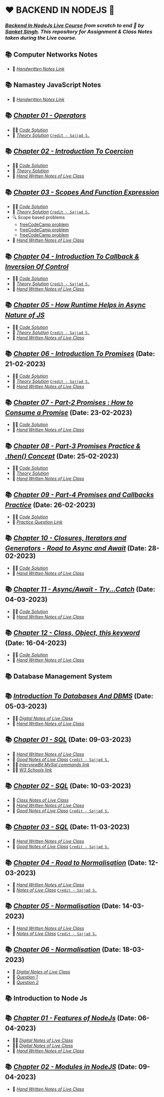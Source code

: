 # ❤️ BACKEND IN NODEJS 🙏
### _[Backend In NodeJs Live Course](https://sanketsingh8670.ongraphy.com/courses/Learn-Backend-In-NodeJS-From-Scratch---December-Batch-63261b48e4b0f3cf8bd9fcbf) from scratch to end 🚀 by [Sanket Singh](https://in.linkedin.com/in/singhsanket143). This repository for Assignment & Class Notes taken during the Live course._

## 📚 Computer Networks Notes
- 📖 [_Handwritten Notes Link_](https://drive.google.com/file/d/1sixK5Pjb2vs-jVNtwYuRYQk_ZUJkcfut/view?usp=sharing)

## 📚 Namastey JavaScript Notes
- 📖 [_Handwritten Notes Link_](https://drive.google.com/file/d/1uP0lj8GFqUm5dgUnEo2-dtFdTuMFSrav/view?usp=sharing)
## 📚 [_Chapter 01 - Operators_](https://tinyurl.com/2p8futts) 
- 👨‍💻 [_Code Solution_](https://tinyurl.com/mry4f83t)
- 📖 [_Theory Solution_](https://tinyurl.com/2p8fspya) [`Credit - Sajjad S.`](https://www.linkedin.com/in/sajjadsalaria/)

## 📚 [_Chapter 02 - Introduction To Coercion_](https://tinyurl.com/coercionss) 
- 👨‍💻 [_Code Solution_](https://tinyurl.com/coercioncode)
- 📖 [_Theory Solution_](https://tinyurl.com/ys824c6u) 
- 📝 [_Hand Written Notes of Live Class_](https://drive.google.com/file/d/1VLwBOzXOJqO7gafS-jk64ytzUGyKJYC7/view?usp=sharing)

## 📚 [_Chapter 03 - Scopes And Function Expression_](https://tinyurl.com/scopesAndFunctionExpression) 
- 👨‍💻 [_Code Solution_](https://tinyurl.com/scopesCode)
- 📖 [_Theory Solution_](https://tinyurl.com/scopesTheory) [`Credit - Sajjad S.`](https://www.linkedin.com/in/sajjadsalaria/)
- 🔍 Scope based problems
    - [freeCodeCamp problem](https://www.freecodecamp.org/learn/javascript-algorithms-and-data-structures/basic-javascript/global-scope-and-functions)
    - [freeCodeCamp problem](https://www.freecodecamp.org/learn/javascript-algorithms-and-data-structures/basic-javascript/local-scope-and-functions)
    - [freeCodeCamp problem](https://www.freecodecamp.org/learn/javascript-algorithms-and-data-structures/basic-javascript/global-vs--local-scope-in-functions)
- 📝 [_Hand Written Notes of Live Class_](https://drive.google.com/file/d/1vRezgwmXytXcqNPAOG7xtGhXx9-Mb53Y/view?usp=sharing)

## 📚 [_Chapter 04 - Introduction To Callback & Inversion Of Control_](https://tinyurl.com/callbackAndInversionOfControl) 
- 👨‍💻 [_Code Solution_](https://tinyurl.com/callbackCode)
- 📖 [_Theory Solution_](https://tinyurl.com/callbackTheory)  [`Credit - Sajjad S.`](https://www.linkedin.com/in/sajjadsalaria/)
- 📝 [_Hand Written Notes of Live Class_](https://drive.google.com/file/d/1efCCLd3vggFG4vPJnnhwNnM_q5po40XX/view?usp=sharing)

## 📚 [_Chapter 05 - How Runtime Helps in Async Nature of JS_](https://tinyurl.com/asyncNature) 
- 👨‍💻 [_Code Solution_](https://tinyurl.com/asyncCode)
- 📖 [_Theory Solution_](https://tinyurl.com/asyncTheory)  [`Credit - Sajjad S.`](https://www.linkedin.com/in/sajjadsalaria/)
- 📝 [_Hand Written Notes of Live Class_](https://drive.google.com/file/d/1ew8Za_KirMdhYZk2pvajDzaUyLBhjE68/view?usp=sharing)

## 📚 [_Chapter 06 - Introduction To Promises_](https://github.com/Sachin-RJ7/JS-Backend/tree/master/JavaScript/Chapter%2006%20-%20Introduction%20To%20Promises) (Date: 21-02-2023)
- 👨‍💻 [_Code Solution_](https://github.com/Sachin-RJ7/JS-Backend/tree/master/JavaScript/Chapter%2006%20-%20Introduction%20To%20Promises/Code)
- 📖 [_Theory Solution_](https://github.com/Sachin-RJ7/JS-Backend/tree/master/JavaScript/Chapter%2006%20-%20Introduction%20To%20Promises/Theory)  [`Credit - Sajjad S.`](https://www.linkedin.com/in/sajjadsalaria/)
- 📝 [_Hand Written Notes of Live Class_](https://drive.google.com/file/d/1shkT8joyN6bMNiDbyPTLmAOMys6wxv-A/view?usp=sharing)

## 📚 [_Chapter 07 - Part-2 Promises : How to Consume a Promise_](https://github.com/Sachin-RJ7/JS-Backend/tree/master/JavaScript/Chapter%2007%20-%20How%20to%20consume%20a%20promise-%20Part-2) (Date: 23-02-2023)
- 👨‍💻 [_Code Solution_](https://github.com/Sachin-RJ7/JS-Backend/tree/master/JavaScript/Chapter%2007%20-%20How%20to%20consume%20a%20promise-%20Part-2/Code)
- 📝 [_Hand Written Notes of Live Class_](https://drive.google.com/file/d/1u4_viuMVeezWrcCGcy4fMPWhSmU5tfJd/view?usp=sharing)

## 📚 [_Chapter 08 - Part-3 Promises Practice & .then() Concept_](https://github.com/Sachin-RJ7/JS-Backend/tree/master/JavaScript/Chapter%2008%20-%20Part%20-%203%20%20Promises%20practice) (Date: 25-02-2023)
- 👨‍💻 [_Code Solution_](https://github.com/Sachin-RJ7/JS-Backend/tree/master/JavaScript/Chapter%2008%20-%20Part%20-%203%20%20Promises%20practice/Code)
- 📖 [_Theory Solution_](https://github.com/Sachin-RJ7/JS-Backend/tree/master/JavaScript/Chapter%2008%20-%20Part%20-%203%20%20Promises%20practice/Theory)  
- 📝 [_Hand Written Notes of Live Class_](https://drive.google.com/file/d/1uEFACA5cA5Fbh0i8FnwPqKAi-3tvMP4r/view?usp=sharing)

## 📚 [_Chapter 09 - Part-4 Promises and Callbacks Practice_](https://github.com/Sachin-RJ7/JS-Backend/tree/master/JavaScript/Chapter%2009%20-%20Part%20-%204%20%20Promises%20and%20callbacks%20practice) (Date: 26-02-2023)
- 👨‍💻 [_Code Solution_](https://github.com/Sachin-RJ7/JS-Backend/tree/master/JavaScript/Chapter%2009%20-%20Part%20-%204%20%20Promises%20and%20callbacks%20practice/Code)
- 📝 [_Practice Question Link_](https://drive.google.com/file/d/1hnYKAaeyyE3TMkYKBIVyNbRhXKnK0qmd/view?usp=sharing)

## 📚 [_Chapter 10 - Closures, Iterators and Generators - Road to Async and Await_](https://github.com/Sachin-RJ7/JS-Backend/tree/master/JavaScript/Chapter%2010%20-%20Closures%20-%20Iterators%20and%20Generators) (Date: 28-02-2023)
- 👨‍💻 [_Code Solution_](https://github.com/Sachin-RJ7/JS-Backend/tree/master/JavaScript/Chapter%2010%20-%20Closures%20-%20Iterators%20and%20Generators/Code)
- 📝 [_Hand Written Notes of Live Class_](https://drive.google.com/file/d/1uJCrxKv4cvO5PL53YOQBk85DGpzrHVNX/view?usp=sharing)

## 📚 [_Chapter 11 - Async/Await - Try...Catch_](https://github.com/Sachin-RJ7/JS-Backend/tree/master/JavaScript/Chapter%2011%20-%20Async-Await%20-%20Try%20and%20Catch) (Date: 04-03-2023)
- 👨‍💻 [_Code Solution_](https://github.com/Sachin-RJ7/JS-Backend/tree/master/JavaScript/Chapter%2011%20-%20Async-Await%20-%20Try%20and%20Catch/Code)
- 📝 [_Hand Written Notes of Live Class_](https://drive.google.com/file/d/1maZyIMYM5U7uD5DAcdjQWpLQRWz6Sy54/view?usp=sharing)

## 📚 [_Chapter 12 - Class, Object, this keyword_](https://github.com/Sachin-RJ7/JS-Backend/tree/master/JavaScript/Chapter%2012%20-%20class%2C%20object%2C%20%20this%20keyword) (Date: 16-04-2023)
- 👨‍💻 [_Code Solution_](https://github.com/Sachin-RJ7/JS-Backend/tree/master/JavaScript/Chapter%2012%20-%20class%2C%20object%2C%20%20this%20keyword/Code)
- 📝 [_Hand Written Notes of Live Class_](https://drive.google.com/drive/u/1/folders/1OudfyyAVyTfypsxxSckgZKC82S3rgWxv)


## 📚 Database Management System
## 📚 [_Introduction To Databases And DBMS_](https://github.com/Sachin-RJ7/JS-Backend/tree/master/DBMS/Introduction%20To%20Databases%20and%20DBMS) (Date: 05-03-2023)
- 👨‍💻 [_Digital Notes of Live Class_](https://drive.google.com/file/d/120d3D5ZOOA03nfPV1rXm87eeryj4kZWf/view?usp=sharing)
- 📝 [_Hand Written Notes of Live Class_](https://drive.google.com/file/d/1o3uqXUuyJITDlmq85_9s63URUa0Wm2SY/view?usp=sharing)

## 📚 [_Chapter 01 - SQL_](https://github.com/Sachin-RJ7/JS-Backend/tree/master/DBMS/SQL1) (Date: 09-03-2023)
- 📝 [_Hand Written Notes of Live Class_](https://drive.google.com/file/d/1062acc_kFyOhv92UFxIlXqUM0SB6C34O/view?usp=sharing)
- 📝 [_Good Notes of Live Class_](https://github.com/Sachin-RJ7/JS-Backend/blob/master/DBMS/SQL1/SQL1.md) [`Credit - Sajjad S.`](https://www.linkedin.com/in/sajjadsalaria/)
- 👨‍💻 [_InterviewBit MySql commands link_](https://www.interviewbit.com/blog/mysql-commands/)
- 👨‍💻 [_W3 Schools link_](https://www.w3schools.com/mysql/mysql_sql.asp)

## 📚 [_Chapter 02 - SQL_](https://github.com/Sachin-RJ7/JS-Backend/tree/master/DBMS/SQL2) (Date: 10-03-2023)
- 📝 [_Class Notes of Live Class_](https://drive.google.com/file/d/1R9DXkh0waSGqakEvP3Q5AJBgrpaVEloU/view?usp=sharing)
- 📝 [_Hand Written Notes of Live Class_](https://github.com/Sachin-RJ7/JS-Backend/blob/master/DBMS/SQL2/notes.md)
- 📝 [_Good Notes of Live Class_](https://github.com/Sachin-RJ7/JS-Backend/blob/master/DBMS/SQL2/SQL2.md) [`Credit - Sajjad S.`](https://www.linkedin.com/in/sajjadsalaria/)

## 📚 [_Chapter 03 - SQL_](https://github.com/Sachin-RJ7/JS-Backend/tree/master/DBMS/SQL3) (Date: 11-03-2023)
- 📝 [_Hand Written Notes of Live Class_](https://drive.google.com/file/d/14Cctr_PZl6RdsvGOWALANTH8dKB3egq2/view?usp=sharing)
- 📝 [_Good Notes of Live Class_](https://github.com/Sachin-RJ7/JS-Backend/blob/master/DBMS/SQL3/SQL3.md) [`Credit - Sajjad S.`](https://www.linkedin.com/in/sajjadsalaria/)

## 📚 [_Chapter 04 - Road to Normalisation_](https://github.com/Sachin-RJ7/JS-Backend/tree/master/DBMS/Road%20To%20Normalisation) (Date: 12-03-2023)
- 📝 [_Hand Written Notes of Live Class_](https://drive.google.com/file/d/15abeu-izNhzlqF8FSuNspcIQuI9CEvF7/view?usp=sharing)
- 📝 [_Notes of Live Class_](https://github.com/Sachin-RJ7/JS-Backend/blob/master/DBMS/Road%20To%20Normalisation/Normalization-I.md) [`Credit - Sajjad S.`](https://www.linkedin.com/in/sajjadsalaria/)

## 📚 [_Chapter 05 - Normalisation_](https://github.com/Sachin-RJ7/JS-Backend/tree/master/DBMS/sNormalisation%20Part%202) (Date: 14-03-2023)
- 📝 [_Hand Written Notes of Live Class_](https://drive.google.com/file/d/1QjNjcZiafn2kY6T5aPCXIpQK_KM9UtyG/view?usp=sharing)
- 📝 [_Notes of Live Class_](https://github.com/Sachin-RJ7/JS-Backend/blob/master/DBMS/sNormalisation%20Part%202/Normalization-II.md) [`Credit - Sajjad S.`](https://www.linkedin.com/in/sajjadsalaria/)

## 📚 [_Chapter 06 - Normalisation_](https://github.com/Sachin-RJ7/JS-Backend/tree/master/DBMS/sNormalisation%20Part%203) (Date: 18-03-2023)
- 📝 [_Digital Notes of Live Class_](https://github.com/Sachin-RJ7/JS-Backend/blob/master/DBMS/sNormalisation%20Part%203/Black%20Paper%20Landscape%20(13).pdf)
- 📝 [_Question 1_](https://github.com/Sachin-RJ7/JS-Backend/blob/master/DBMS/sNormalisation%20Part%203/hw.md) 
- 📝 [_Question 2_](https://github.com/Sachin-RJ7/JS-Backend/blob/master/DBMS/sNormalisation%20Part%203/requirements.md)


## 📚 Introduction to Node Js
 ## 📚 [_Chapter 01 - Features of NodeJs_](https://github.com/Sachin-RJ7/JS-Backend/tree/master/NodeJS/Chapter%2001%20-%20Intro%20To%20Node%20Js) (Date: 06-04-2023)
 - 👨‍💻 [_Digital Notes of Live Class_](https://github.com/Sachin-RJ7/JS-Backend/blob/master/NodeJS/Chapter%2001%20-%20Intro%20To%20Node%20Js/globals_node.js)
- 👨‍💻 [_Digital Notes of Live Class_](https://github.com/Sachin-RJ7/JS-Backend/blob/master/NodeJS/Chapter%2001%20-%20Intro%20To%20Node%20Js/diff_node_browser.js)
- 📝 [_Hand Written Notes of Live Class_](https://drive.google.com/file/d/1wf0pYl1oa44Kgu_ooejJG8YnAyFCdxO0/view?usp=sharing)


 ## 📚 [_Chapter 02 - Modules in NodeJS_](https://github.com/Sachin-RJ7/JS-Backend/tree/master/NodeJS/Chapter%2002%20-%20Modules%20in%20Nodejs) (Date: 09-04-2023)
- 📝 [_Hand Written Notes of Live Class_](https://drive.google.com/file/d/1qiVFwwrDOnN0Kly2w4ufXDIDflQNkoC2/view?usp=sharing)